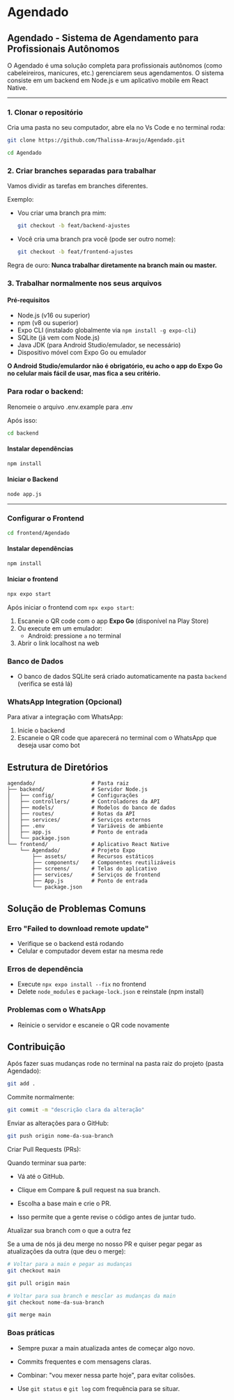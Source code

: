 # Agendado

## Agendado - Sistema de Agendamento para Profissionais Autônomos
O Agendado é uma solução completa para profissionais autônomos (como cabeleireiros, manicures, etc.) gerenciarem seus agendamentos. O sistema consiste em um backend em Node.js e um aplicativo mobile em React Native.

-------------------------------------------------------------------
### 1. Clonar o repositório

Cria uma pasta no seu computador, abre ela no Vs Code e no terminal roda:

``````````````````bash
git clone https://github.com/Thalissa-Araujo/Agendado.git
`````````````````````````````````

````````````````````bash
cd Agendado
````````````````````````````````````````````

### 2. Criar branches separadas para trabalhar

Vamos dividir as tarefas em branches diferentes.

Exemplo:

- Vou criar uma branch pra mim:
    ````````````````````````bash
    git checkout -b feat/backend-ajustes
    ``````````````````````````````````````````

- Você cria uma branch pra você (pode ser outro nome):
  ````````````````````bash
  git checkout -b feat/frontend-ajustes
  ``````````````````````````````````````````

Regra de ouro: **Nunca trabalhar diretamente na branch main ou master.**

### 3. Trabalhar normalmente nos seus arquivos

#### Pré-requisitos
- Node.js (v16 ou superior)
- npm (v8 ou superior)
- Expo CLI (instalado globalmente via `npm install -g expo-cli`)
- SQLite (já vem com Node.js)
- Java JDK (para Android Studio/emulador, se necessário)
- Dispositivo móvel com Expo Go ou emulador

**O Android Studio/emulardor não é obrigatório, eu acho o app do Expo Go no celular mais fácil de usar, mas fica a seu critério.**

### Para rodar o backend:

Renomeie o arquivo .env.example para .env

Após isso:

`````````````````````````````bash
cd backend
```````````````````````````````````````

#### Instalar dependências

`````````````````````````````bash
npm install
```````````````````````````````````````

#### Iniciar o Backend

`````````````````````````````bash
node app.js
```````````````````````````````````````

---------------------------------------

### Configurar o Frontend

```bash
cd frontend/Agendado
`````````````````````````````````

#### Instalar dependências

```bash
npm install
`````````````````````````````````

#### Iniciar o frontend

```````````````bash
npx expo start
``````````````````````````````

Após iniciar o frontend com `npx expo start`:
1. Escaneie o QR code com o app **Expo Go** (disponível na Play Store)
2. Ou execute em um emulador:
   - Android: pressione `a` no terminal
3. Abrir o link localhost na web

### Banco de Dados
- O banco de dados SQLite será criado automaticamente na pasta `backend` (verifica se está lá)

### WhatsApp Integration (Opcional)
Para ativar a integração com WhatsApp:
1. Inicie o backend
2. Escaneie o QR code que aparecerá no terminal com o WhatsApp que deseja usar como bot

## Estrutura de Diretórios
```
agendado/                  # Pasta raiz
├── backend/               # Servidor Node.js
│   ├── config/            # Configurações
│   ├── controllers/       # Controladores da API
│   ├── models/            # Modelos do banco de dados
│   ├── routes/            # Rotas da API
│   ├── services/          # Serviços externos
│   ├── .env               # Variáveis de ambiente
│   ├── app.js             # Ponto de entrada
│   └── package.json
└── frontend/              # Aplicativo React Native
    └── Agendado/          # Projeto Expo
        ├── assets/        # Recursos estáticos
        ├── components/    # Componentes reutilizáveis
        ├── screens/       # Telas do aplicativo
        ├── services/      # Serviços de frontend
        ├── App.js         # Ponto de entrada
        └── package.json
```

## Solução de Problemas Comuns
### Erro "Failed to download remote update"
- Verifique se o backend está rodando
- Celular e computador devem estar na mesma rede
### Erros de dependência
- Execute `npx expo install --fix` no frontend
- Delete `node_modules` e `package-lock.json` e reinstale (npm install)
### Problemas com o WhatsApp
- Reinicie o servidor e escaneie o QR code novamente

## Contribuição

Após fazer suas mudanças rode no terminal na pasta raiz do projeto (pasta Agendado):

````````````bash
git add .
````````````````````````

Commite normalmente:

```````````bash
git commit -m "descrição clara da alteração"
```````````````````````````

Enviar as alterações para o GitHub:

````````````````bash
git push origin nome-da-sua-branch
``````````````````````````

Criar Pull Requests (PRs):

Quando terminar sua parte:

- Vá até o GitHub.

- Clique em Compare & pull request na sua branch.

- Escolha a base main e crie o PR.

- Isso permite que a gente revise o código antes de juntar tudo.

Atualizar sua branch com o que a outra fez

Se a uma de nós já deu merge no nosso PR e quiser pegar pegar as atualizações da outra (que deu o merge):

````````````bash
# Voltar para a main e pegar as mudanças
git checkout main
```````````````````````````````

````````````````bash
git pull origin main
````````````````````````

`````````````bash
# Voltar para sua branch e mesclar as mudanças da main
git checkout nome-da-sua-branch
```````````````````````````

``````````bash
git merge main
```````````````````````

### Boas práticas

- Sempre puxar a main atualizada antes de começar algo novo.

- Commits frequentes e com mensagens claras.

- Combinar: "vou mexer nessa parte hoje", para evitar colisões.

- Use `git status` e `git log` com frequência para se situar.